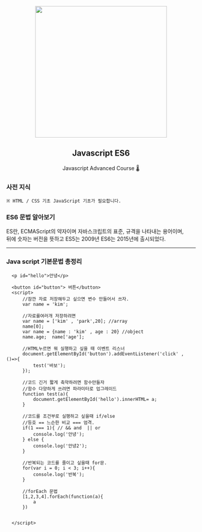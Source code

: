 <p align="center">
  <img src="https://velog.velcdn.com/images/kimhscom/post/f5775a06-ced1-4297-ad2b-ab9be2f2cd27/%E1%84%89%E1%85%B3%E1%84%8F%E1%85%B3%E1%84%85%E1%85%B5%E1%86%AB%E1%84%89%E1%85%A3%E1%86%BA%202020-09-19%20%E1%84%8B%E1%85%A9%E1%84%8C%E1%85%A5%E1%86%AB%2010.13.31.png" height="350">
  <h2 align="center">Javascript ES6</h2>
  <p align="center">Javascript Advanced Course 🌡<p>

  </p>
</p>



### 사전 지식
 
    ※ HTML / CSS 기초 JavaScript 기초가 필요합니다.
      
  
### ES6 문법 알아보기
 
  ES란, ECMAScript의 약자이며 자바스크립트의 표준, 규격을 나타내는 용어이며, </br>
  뒤에 숫자는 버전을 뜻하고 ES5는 2009년 ES6는 2015년에 출시되었다.
  
  
<hr>

### Java script 기본문법 총정리


      <p id="hello">안녕</p>

      <button id="button"> 버튼</button>
      <script>
          //잠깐 자료 저장해두고 싶으면 변수 만들어서 쓰자.
          var name = 'kim';

          //자료를여러개 저장하려면
          var name = ['kim' , 'park',20]; //array
          name[0];
          var name = {name : 'kim' , age : 20} //object
          name.age;  name['age'];

          //HTML누르면 뭐 실행하고 싶을 때 이벤트 리스너
          document.getElementById('button').addEventListener('click' , ()=>{ 
              test('바보');
          });

          //코드 긴거 짧게 축약하려면 함수만들자
          //함수 다양하게 쓰려면 파라미터로 업그레이드
          function test(a){
              document.getElementById('hello').innerHTML= a;
          }

          //코드를 조건부로 실행하고 싶을때 if/else
          //등호 == 느슨한 비교 === 엄격.
          if(1 === 1){ // && and  || or 
              console.log('안녕');
          } else {
              console.log('안녕2');
          }

          //반복되는 코드를 줄이고 싶을때 for문.
          for(var i = 0; i < 3; i++){
              console.log('반복');
          }

          //forEach 문법
          [1,2,3,4].forEach(function(a){
              a
          })


      </script>
